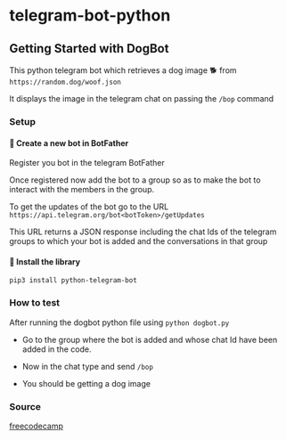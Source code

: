 # telegram-bot-python

## Getting Started with DogBot

This python telegram bot which retrieves a dog image :dog2: from `https://random.dog/woof.json`

It displays the image in the telegram chat on passing the `/bop` command

### Setup

#### :feet: Create a new bot in BotFather

Register you bot in the telegram BotFather

Once registered now add the bot to a group so as to make the bot to interact with the members in the group.

To get the updates of the bot go to the URL `https://api.telegram.org/bot<botToken>/getUpdates`

This URL returns a JSON response including the chat Ids of the telegram groups to which your bot is added and the conversations in that group

#### :feet: Install the library

```
pip3 install python-telegram-bot
```

### How to test

After running the dogbot python file using `python dogbot.py`

- Go to the group where the bot is added and whose chat Id have been added in the code.

- Now in the chat type and send `/bop` 

- You should be getting a dog image

### Source

[freecodecamp](https://www.freecodecamp.org/news/learn-to-build-your-first-bot-in-telegram-with-python-4c99526765e4/)